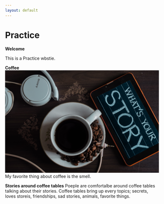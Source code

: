 ```yaml
---
layout: default
---
```

# Practice

**Welcome**

This is a Practice wbstie. 

**Coffee**
![Tell me your story](assets/img/sutar-1749303.jpg) My favorite thing about coffee is the smell.  

**Stories around coffee tables**
Poeple are comfortalbe around coffee tables talking about their stories. Coffee tables bring up every topics; secrets, loves storeis, friendships, sad stories, animals, favorite things. 

